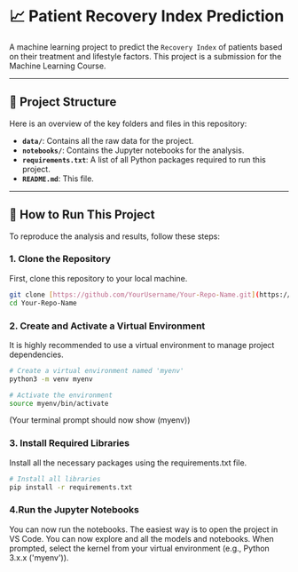 # 📈 Patient Recovery Index Prediction

A machine learning project to predict the `Recovery Index` of patients based on their treatment and lifestyle factors. This project is a submission for the Machine Learning Course.

---

## 📁 Project Structure

Here is an overview of the key folders and files in this repository:

* **`data/`**: Contains all the raw data for the project.
* **`notebooks/`**: Contains the Jupyter notebooks for the analysis.
* **`requirements.txt`**: A list of all Python packages required to run this project.
* **`README.md`**: This file.

---

## 🚀 How to Run This Project

To reproduce the analysis and results, follow these steps:

### 1. Clone the Repository

First, clone this repository to your local machine.

```bash
git clone [https://github.com/YourUsername/Your-Repo-Name.git](https://github.com/YourUsername/Your-Repo-Name.git)
cd Your-Repo-Name
```

### 2. Create and Activate a Virtual Environment

It is highly recommended to use a virtual environment to manage project dependencies.

```bash
# Create a virtual environment named 'myenv'
python3 -m venv myenv
```
```bash
# Activate the environment
source myenv/bin/activate
```
(Your terminal prompt should now show (myenv))

### 3. Install Required Libraries

Install all the necessary packages using the requirements.txt file.

```Bash
# Install all libraries
pip install -r requirements.txt
```

### 4.Run the Jupyter Notebooks

You can now run the notebooks. The easiest way is to open the project in VS Code.
You can now explore and all the models and notebooks.
When prompted, select the kernel from your virtual environment (e.g., Python 3.x.x ('myenv')).
